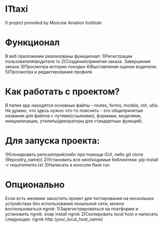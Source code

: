 # ITtaxi
It project provided by Moscow Aviation Institute

# Функционал
В веб приложении реализованы функционал:
1)Регистрации пользователя\водителя \n
2)Создания\принятия заказа. Завершения заказа
3)Просмотра истории поездки
4)Выставления оценки водителю
5)Просмотра и редактирования профиля

# Как работать с проектом?
В папке app находятся основные файлы - routes, forms, models, init, utils. Не думаю, что здесь нужно что-то пояснять - это общепринятые названия для файлов с путями(ссылками), формами, моделями, инициализации, утилиты(декораторы для стандартных функций). 

# Для запуска проекта:
1)Клонировать репозиторий(либо при помощи GUI, либо git clone {Repositry_name})
2)Установить все необходимые библиотеки: pip install -r requirements.txt
3)Написать в консоли flask run

# Опционально
Если есть желание захостить проект для тестирования на нескольких устройствах без использования локальной сети, можно воспользоваться ngrok:
1)Зарегистрироваться на платформе и установить ngrok: snap install ngrok
2)Скопировать local host и написать следующее: ngrok http {your_local_host_name}

